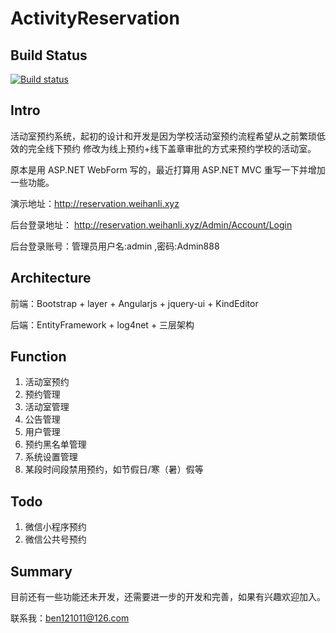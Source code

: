 # ActivityReservation
## Build Status
[![Build status](https://ci.appveyor.com/api/projects/status/4d06b7edjjsx6n8r?svg=true)](https://ci.appveyor.com/project/WeihanLi/activityreservation)

## Intro

活动室预约系统，起初的设计和开发是因为学校活动室预约流程希望从之前繁琐低效的完全线下预约
修改为线上预约+线下盖章审批的方式来预约学校的活动室。

原本是用 ASP.NET WebForm 写的，最近打算用 ASP.NET MVC 重写一下并增加一些功能。

演示地址：<http://reservation.weihanli.xyz>

后台登录地址： <http://reservation.weihanli.xyz/Admin/Account/Login>

后台登录账号：管理员用户名:admin ,密码:Admin888

## Architecture

前端：Bootstrap + layer + Angularjs + jquery-ui + KindEditor

后端：EntityFramework + log4net + 三层架构 

## Function

1. 活动室预约
1. 预约管理
1. 活动室管理
1. 公告管理
1. 用户管理
1. 预约黑名单管理
1. 系统设置管理
1. 某段时间段禁用预约，如节假日/寒（暑）假等

## Todo

1. 微信小程序预约
2. 微信公共号预约


## Summary

目前还有一些功能还未开发，还需要进一步的开发和完善，如果有兴趣欢迎加入。

联系我：<ben121011@126.com>